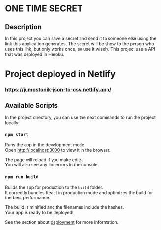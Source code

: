 # ONE TIME SECRET

## Description
In this project you can save a secret and send it to someone else using the link this application generates. The secret will be show to the person who uses this link, but only works once, so use it wisely.
This project use a API that was deployed in Heroku.

# Project deployed in Netlify
### https://jumpstonik-json-to-csv.netlify.app/

## Available Scripts

In the project directory, you can use the next commands to run the project locally:

### `npm start`

Runs the app in the development mode.\
Open [http://localhost:3000](http://localhost:3000) to view it in the browser.

The page will reload if you make edits.\
You will also see any lint errors in the console.


### `npm run build`

Builds the app for production to the `build` folder.\
It correctly bundles React in production mode and optimizes the build for the best performance.

The build is minified and the filenames include the hashes.\
Your app is ready to be deployed!

See the section about [deployment](https://facebook.github.io/create-react-app/docs/deployment) for more information.
